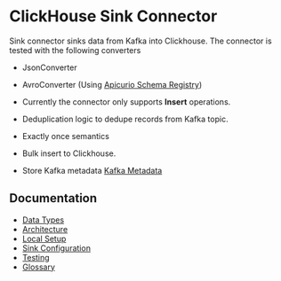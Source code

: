 # ClickHouse Sink Connector

Sink connector sinks data from Kafka into Clickhouse.
The connector is tested with the following converters
- JsonConverter
- AvroConverter (Using [Apicurio Schema Registry](https://www.apicur.io/registry/))


- Currently the connector only supports <b>Insert</b> operations.
- Deduplication logic to dedupe records from Kafka topic.
- Exactly once semantics 
- Bulk insert to Clickhouse.
- Store Kafka metadata [Kafka Metadata](doc/Kafka_metadata.md)



## Documentation
- [Data Types](doc/DataTypes.md)
- [Architecture](doc/architecture.md)
- [Local Setup](doc/setup.md)
- [Sink Configuration](doc/sink_configuration.md)
- [Testing](doc/TESTING.md)
- [Glossary](doc/glossary.md)
